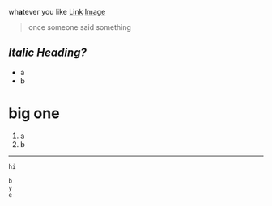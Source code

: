 wh**a**tever you like
[Link](https://google.com)
[Image](https://google.com)

> once someone
> said something

## *Italic Heading?*
* a
* b
# big one
1. a
2. b

---
`hi`
```
b
y
e
```

